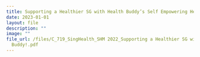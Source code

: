 ```yaml
---
title: Supporting a Healthier SG with Health Buddy’s Self Empowering Health Champ!
date: 2023-01-01
layout: file
description: ""
image: ""
file_url: /files/C_719_SingHealth_SHM 2022_Supporting a Healthier SG with Health
  Buddy!.pdf
---
```

